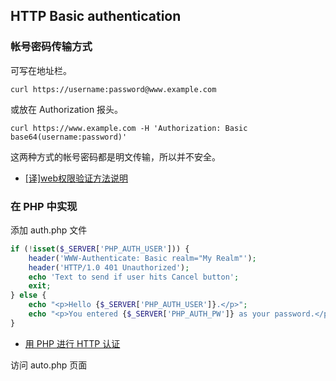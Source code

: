 ## HTTP Basic authentication

### 帐号密码传输方式

可写在地址栏。

```http
curl https://username:password@www.example.com
```

或放在 Authorization 报头。

```http
curl https://www.example.com -H 'Authorization: Basic base64(username:password)'
```

这两种方式的帐号密码都是明文传输，所以并不安全。

- [[译]web权限验证方法说明](https://segmentfault.com/a/1190000004086946)

### 在 PHP 中实现

添加 auth.php 文件

```php
if (!isset($_SERVER['PHP_AUTH_USER'])) {
    header('WWW-Authenticate: Basic realm="My Realm"');
    header('HTTP/1.0 401 Unauthorized');
    echo 'Text to send if user hits Cancel button';
    exit;
} else {
    echo "<p>Hello {$_SERVER['PHP_AUTH_USER']}.</p>";
    echo "<p>You entered {$_SERVER['PHP_AUTH_PW']} as your password.</p>";
}
```

- [用 PHP 进行 HTTP 认证](http://php.net/manual/zh/features.http-auth.php)

访问 auto.php 页面



